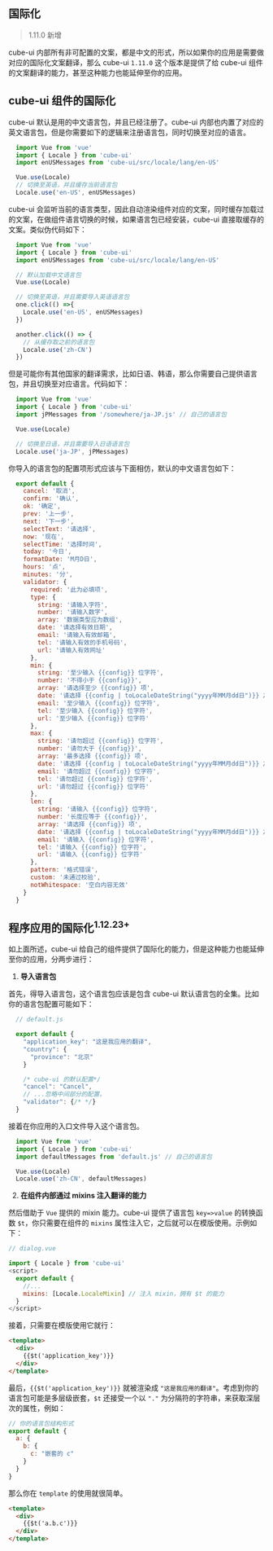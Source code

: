 ## 国际化

> 1.11.0 新增

cube-ui 内部所有非可配置的文案，都是中文的形式，所以如果你的应用是需要做对应的国际化文案翻译，那么 cube-ui  `1.11.0` 这个版本是提供了给 cube-ui 组件的文案翻译的能力，甚至这种能力也能延伸至你的应用。

## cube-ui 组件的国际化

cube-ui 默认是用的中文语言包，并且已经注册了。cube-ui 内部也内置了对应的英文语言包，但是你需要如下的逻辑来注册语言包，同时切换至对应的语言。

```js
  import Vue from 'vue'
  import { Locale } from 'cube-ui'
  import enUSMessages from 'cube-ui/src/locale/lang/en-US'

  Vue.use(Locale)
  // 切换至英语，并且缓存当前语言包
  Locale.use('en-US', enUSMessages)
```

cube-ui 会监听当前的语言类型，因此自动渲染组件对应的文案，同时缓存加载过的文案，在做组件语言切换的时候，如果语言包已经安装，cube-ui 直接取缓存的文案。类似伪代码如下：

```js
  import Vue from 'vue'
  import { Locale } from 'cube-ui'
  import enUSMessages from 'cube-ui/src/locale/lang/en-US'

  // 默认加载中文语言包
  Vue.use(Locale)

  // 切换至英语，并且需要导入英语语言包
  one.click(() =>{
    Locale.use('en-US', enUSMessages)
  })

  another.click(() => {
    // 从缓存取之前的语言包
    Locale.use('zh-CN')
  })
```

但是可能你有其他国家的翻译需求，比如日语、韩语，那么你需要自己提供语言包，并且切换至对应语言。代码如下：

```js
  import Vue from 'vue'
  import { Locale } from 'cube-ui'
  import jPMessages from '/somewhere/ja-JP.js' // 自己的语言包

  Vue.use(Locale)

  // 切换至日语，并且需要导入日语语言包
  Locale.use('ja-JP', jPMessages)
```

你导入的语言包的配置项形式应该与下面相仿，默认的中文语言包如下：

```js
  export default {
    cancel: '取消',
    confirm: '确认',
    ok: '确定',
    prev: '上一步',
    next: '下一步',
    selectText: '请选择',
    now: '现在',
    selectTime: '选择时间',
    today: '今日',
    formatDate: 'M月D日',
    hours: '点',
    minutes: '分',
    validator: {
      required: '此为必填项',
      type: {
        string: '请输入字符',
        number: '请输入数字',
        array: '数据类型应为数组',
        date: '请选择有效日期',
        email: '请输入有效邮箱',
        tel: '请输入有效的手机号码',
        url: '请输入有效网址'
      },
      min: {
        string: '至少输入 {{config}} 位字符',
        number: '不得小于 {{config}}',
        array: '请选择至少 {{config}} 项',
        date: '请选择 {{config | toLocaleDateString("yyyy年MM月dd日")}} 之后的时间',
        email: '至少输入 {{config}} 位字符',
        tel: '至少输入 {{config}} 位字符',
        url: '至少输入 {{config}} 位字符'
      },
      max: {
        string: '请勿超过 {{config}} 位字符',
        number: '请勿大于 {{config}}',
        array: '最多选择 {{config}} 项',
        date: '请选择 {{config | toLocaleDateString("yyyy年MM月dd日")}} 之前的时间',
        email: '请勿超过 {{config}} 位字符',
        tel: '请勿超过 {{config}} 位字符',
        url: '请勿超过 {{config}} 位字符'
      },
      len: {
        string: '请输入 {{config}} 位字符',
        number: '长度应等于 {{config}}',
        array: '请选择 {{config}} 项',
        date: '请选择 {{config | toLocaleDateString("yyyy年MM月dd日")}} 之前的时间',
        email: '请输入 {{config}} 位字符',
        tel: '请输入 {{config}} 位字符',
        url: '请输入 {{config}} 位字符'
      },
      pattern: '格式错误',
      custom: '未通过校验',
      notWhitespace: '空白内容无效'
    }
  }
```

## 程序应用的国际化<sup>1.12.23+</sup>

如上面所述，cube-ui 给自己的组件提供了国际化的能力，但是这种能力也能延伸至你的应用，分两步进行：

1. **导入语言包**

  首先，得导入语言包，这个语言包应该是包含 cube-ui 默认语言包的全集。比如你的语言包配置可能如下：

  ```js
    // default.js

    export default {
      "application_key": "这是我应用的翻译",
      "country": {
        "province": "北京"
      }

      /* cube-ui 的默认配置*/
      "cancel": "Cancel",
      // ...忽略中间部分的配置，
      "validator": {/* */}
    }
  ```

  接着在你应用的入口文件导入这个语言包。

  ```js
    import Vue from 'vue'
    import { Locale } from 'cube-ui'
    import defaultMessages from 'default.js' // 自己的语言包

    Vue.use(Locale)
    Locale.use('zh-CN', defaultMessages)
  ```

2. **在组件内部通过 mixins 注入翻译的能力**

  然后借助于 `Vue` 提供的 mixin 能力。cube-ui 提供了语言包 `key=>value` 的转换函数 `$t`，你只需要在组件的 `mixins` 属性注入它，之后就可以在模版使用。示例如下：

  ```js
  // dialog.vue

  import { Locale } from 'cube-ui'
  <script>
    export default {
      //...
      mixins: [Locale.LocaleMixin] // 注入 mixin，拥有 $t 的能力
    }
  </script>
  ```

  接着，只需要在模版使用它就行：

  ```html
  <template>
    <div>
      {{$t('application_key')}}
    </div>
  </template>
  ```

  最后，`{{$t('application_key')}}` 就被渲染成 `"这是我应用的翻译"`。考虑到你的语言包可能是多层级嵌套，`$t` 还接受一个以 `"."` 为分隔符的字符串，来获取深层次的属性，例如：

  ```js
  // 你的语言包结构形式
  export default {
    a: {
      b: {
        c: "嵌套的 c"
      }
    }
  }
  ```

  那么你在 `template` 的使用就很简单。

  ```html
  <template>
    <div>
      {{$t('a.b.c')}}
    </div>
  </template>
  ```
